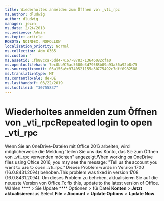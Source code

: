 ```yaml
---
title: Wiederholtes anmelden zum Öffnen von _vti_rpc
ms.author: dludwig
author: dludwig
manager: jecon
ms.date: 2/26/2018
ms.audience: Admin
ms.topic: article
ROBOTS: NOINDEX, NOFOLLOW
localization_priority: Normal
ms.collection: Adm_O365
ms.custom: ''
ms.assetid: 1fb88cca-5dd4-4167-8783-13646082cfa0
ms.openlocfilehash: 7ec0bb975ac5600e3d79588b09a93a36a92b8e75
ms.sourcegitcommit: 03a156a9c9740521155a30775492c7dff0982588
ms.translationtype: MT
ms.contentlocale: de-DE
ms.lasthandoff: 03/22/2019
ms.locfileid: "30755837"
---
```

# <a name="repeated-login-to-open-vtirpc"></a><span data-ttu-id="49a6a-102">Wiederholtes anmelden zum Öffnen von _vti_rpc</span><span class="sxs-lookup"><span data-stu-id="49a6a-102">Repeated login to open _vti_rpc</span></span>

<span data-ttu-id="49a6a-103">Wenn Sie an OneDrive-Dateien mit Office 2016 arbeiten, wird möglicherweise die Meldung "teilen Sie uns das Konto, das Sie zum Öffnen von _vti_rpc verwenden möchten" angezeigt.</span><span class="sxs-lookup"><span data-stu-id="49a6a-103">When working on OneDrive files using Office 2016, you may see the message: "Tell us the account you want to use to open _vti_rpc."</span></span> <span data-ttu-id="49a6a-104">Dieses Problem wurde in Version 1708 (16.0.8431.2094) behoben.</span><span class="sxs-lookup"><span data-stu-id="49a6a-104">This problem was fixed in version 1708 (16.0.8431.2094).</span></span> <span data-ttu-id="49a6a-105">Um dieses Problem zu beheben, aktualisieren Sie auf die neueste Version von Office.</span><span class="sxs-lookup"><span data-stu-id="49a6a-105">To fix this, update to the latest version of Office.</span></span> <span data-ttu-id="49a6a-106">Wählen \*\*\*\* \> Sie Update \*\*\*\* Optionen \> für Datei **Konten** \> **Jetzt aktualisieren**aus.</span><span class="sxs-lookup"><span data-stu-id="49a6a-106">Select **File** \> **Account** \> **Update Options** \> **Update Now**.</span></span>
  

